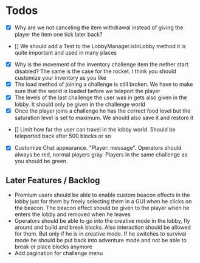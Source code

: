 # Todos
- [x] Why are we not canceling the item withdrawal instead of giving the player the item one tick later back?
- [] We should add a Test to the LobbyManager.isInLobby method it is quite important and used in many places
- [x] Why is the movement of the inventory challenge item the nether start disabled? The same is the case for the rocket. I think you should customize your inventory as you like
- [x] The load method of joining a challenge is still broken. We have to make sure that the world is loaded before we teleport the player
- [x] The levels of the last challenge the user was in gets also given in the lobby. It should only be given in the challenge world
- [x] Once the player joins a challenge he has the correct food level but the saturation level is set to maximum. We should also save it and restore it
- [] Limit how far the user can travel in the lobby world. Should be teleported back after 500 blocks or so
- [x] Customize Chat appearance. "Player: message". Operators should always be red, normal players gray. Players in the same challenge as you should be green.

## Later Features / Backlog

- Premium users should be able to enable custom beacon effects in the lobby just for them by freely selecting them in a GUI when he clicks on the beacon. The beacon effect should be given to the player when he enters the lobby and removed when he leaves
- Operators should be able to go into the creative mode in the lobby, fly around and build and break blocks. Also interaction should be allowed for them. But only if he is in creative mode. If he switches to survival mode he should be put back into adventure mode and not be able to break or place blocks anymore
- Add pagination for challenge menu
